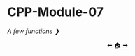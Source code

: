 # CPP-Module-07

*A few functions ❯*

<p align="center">
  <a href="https://github.com/madebypixel02/CPP-Module-06">&#11013;</a>
  <a href="https://github.com/madebypixel02/CPP-Modules">&#127968;</a>
  <a href="https://github.com/madebypixel02/CPP-Module-08">&#10145;</a>
</p>

